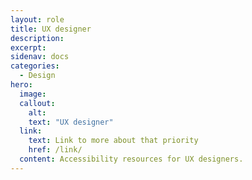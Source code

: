 ```yaml
---
layout: role
title: UX designer
description: 
excerpt: 
sidenav: docs
categories:
  - Design
hero:
  image: 
  callout:
    alt:
    text: "UX designer"
  link:
    text: Link to more about that priority
    href: /link/
  content: Accessibility resources for UX designers.
---
```


